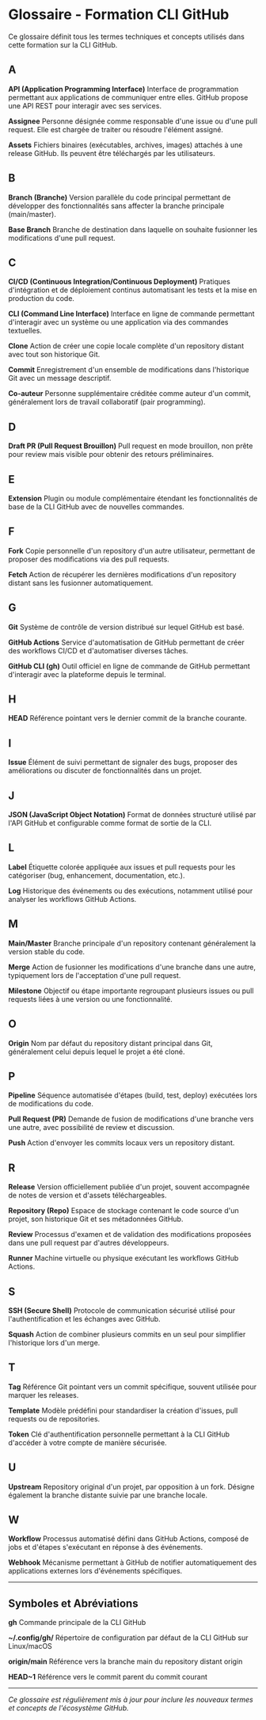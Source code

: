 # Glossaire - Formation CLI GitHub

Ce glossaire définit tous les termes techniques et concepts utilisés dans cette formation sur la CLI GitHub.

## A

**API (Application Programming Interface)**
Interface de programmation permettant aux applications de communiquer entre elles. GitHub propose une API REST pour interagir avec ses services.

**Assignee**
Personne désignée comme responsable d'une issue ou d'une pull request. Elle est chargée de traiter ou résoudre l'élément assigné.

**Assets**
Fichiers binaires (exécutables, archives, images) attachés à une release GitHub. Ils peuvent être téléchargés par les utilisateurs.

## B

**Branch (Branche)**
Version parallèle du code principal permettant de développer des fonctionnalités sans affecter la branche principale (main/master).

**Base Branch**
Branche de destination dans laquelle on souhaite fusionner les modifications d'une pull request.

## C

**CI/CD (Continuous Integration/Continuous Deployment)**
Pratiques d'intégration et de déploiement continus automatisant les tests et la mise en production du code.

**CLI (Command Line Interface)**
Interface en ligne de commande permettant d'interagir avec un système ou une application via des commandes textuelles.

**Clone**
Action de créer une copie locale complète d'un repository distant avec tout son historique Git.

**Commit**
Enregistrement d'un ensemble de modifications dans l'historique Git avec un message descriptif.

**Co-auteur**
Personne supplémentaire créditée comme auteur d'un commit, généralement lors de travail collaboratif (pair programming).

## D

**Draft PR (Pull Request Brouillon)**
Pull request en mode brouillon, non prête pour review mais visible pour obtenir des retours préliminaires.

## E

**Extension**
Plugin ou module complémentaire étendant les fonctionnalités de base de la CLI GitHub avec de nouvelles commandes.

## F

**Fork**
Copie personnelle d'un repository d'un autre utilisateur, permettant de proposer des modifications via des pull requests.

**Fetch**
Action de récupérer les dernières modifications d'un repository distant sans les fusionner automatiquement.

## G

**Git**
Système de contrôle de version distribué sur lequel GitHub est basé.

**GitHub Actions**
Service d'automatisation de GitHub permettant de créer des workflows CI/CD et d'automatiser diverses tâches.

**GitHub CLI (gh)**
Outil officiel en ligne de commande de GitHub permettant d'interagir avec la plateforme depuis le terminal.

## H

**HEAD**
Référence pointant vers le dernier commit de la branche courante.

## I

**Issue**
Élément de suivi permettant de signaler des bugs, proposer des améliorations ou discuter de fonctionnalités dans un projet.

## J

**JSON (JavaScript Object Notation)**
Format de données structuré utilisé par l'API GitHub et configurable comme format de sortie de la CLI.

## L

**Label**
Étiquette colorée appliquée aux issues et pull requests pour les catégoriser (bug, enhancement, documentation, etc.).

**Log**
Historique des événements ou des exécutions, notamment utilisé pour analyser les workflows GitHub Actions.

## M

**Main/Master**
Branche principale d'un repository contenant généralement la version stable du code.

**Merge**
Action de fusionner les modifications d'une branche dans une autre, typiquement lors de l'acceptation d'une pull request.

**Milestone**
Objectif ou étape importante regroupant plusieurs issues ou pull requests liées à une version ou une fonctionnalité.

## O

**Origin**
Nom par défaut du repository distant principal dans Git, généralement celui depuis lequel le projet a été cloné.

## P

**Pipeline**
Séquence automatisée d'étapes (build, test, deploy) exécutées lors de modifications du code.

**Pull Request (PR)**
Demande de fusion de modifications d'une branche vers une autre, avec possibilité de review et discussion.

**Push**
Action d'envoyer les commits locaux vers un repository distant.

## R

**Release**
Version officiellement publiée d'un projet, souvent accompagnée de notes de version et d'assets téléchargeables.

**Repository (Repo)**
Espace de stockage contenant le code source d'un projet, son historique Git et ses métadonnées GitHub.

**Review**
Processus d'examen et de validation des modifications proposées dans une pull request par d'autres développeurs.

**Runner**
Machine virtuelle ou physique exécutant les workflows GitHub Actions.

## S

**SSH (Secure Shell)**
Protocole de communication sécurisé utilisé pour l'authentification et les échanges avec GitHub.

**Squash**
Action de combiner plusieurs commits en un seul pour simplifier l'historique lors d'un merge.

## T

**Tag**
Référence Git pointant vers un commit spécifique, souvent utilisée pour marquer les releases.

**Template**
Modèle prédéfini pour standardiser la création d'issues, pull requests ou de repositories.

**Token**
Clé d'authentification personnelle permettant à la CLI GitHub d'accéder à votre compte de manière sécurisée.

## U

**Upstream**
Repository original d'un projet, par opposition à un fork. Désigne également la branche distante suivie par une branche locale.

## W

**Workflow**
Processus automatisé défini dans GitHub Actions, composé de jobs et d'étapes s'exécutant en réponse à des événements.

**Webhook**
Mécanisme permettant à GitHub de notifier automatiquement des applications externes lors d'événements spécifiques.

---

## Symboles et Abréviations

**gh**
Commande principale de la CLI GitHub

**~/.config/gh/**
Répertoire de configuration par défaut de la CLI GitHub sur Linux/macOS

**origin/main**
Référence vers la branche main du repository distant origin

**HEAD~1**
Référence vers le commit parent du commit courant

---

*Ce glossaire est régulièrement mis à jour pour inclure les nouveaux termes et concepts de l'écosystème GitHub.*

